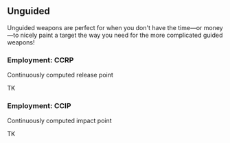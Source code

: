 ## Unguided

Unguided weapons are perfect for when you don't have the time—or money—to
nicely paint a target the way you need for the more complicated guided
weapons!

### Employment: CCRP

Continuously computed release point

TK

### Employment: CCIP

Continuously computed impact point

TK

